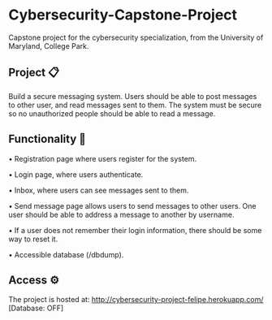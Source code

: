 # Cybersecurity-Capstone-Project
Capstone project for the cybersecurity specialization, from the University of Maryland, College Park.

## Project 📋
Build a secure messaging system. Users should be able to post messages to other user, and read messages sent to them. The system must be secure so no unauthorized people should be able to read a message.

## Functionality 🔧
• Registration page where users register for the system.

• Login page, where users authenticate.

• Inbox, where users can see messages sent to them.

• Send message page allows users to send messages to other users. One user should be able to address a message to another by username.

• If a user does not remember their login information, there should be some way to reset it.

• Accessible database (/dbdump).

## Access ⚙️
The project is hosted at: http://cybersecurity-project-felipe.herokuapp.com/ [Database: OFF]
